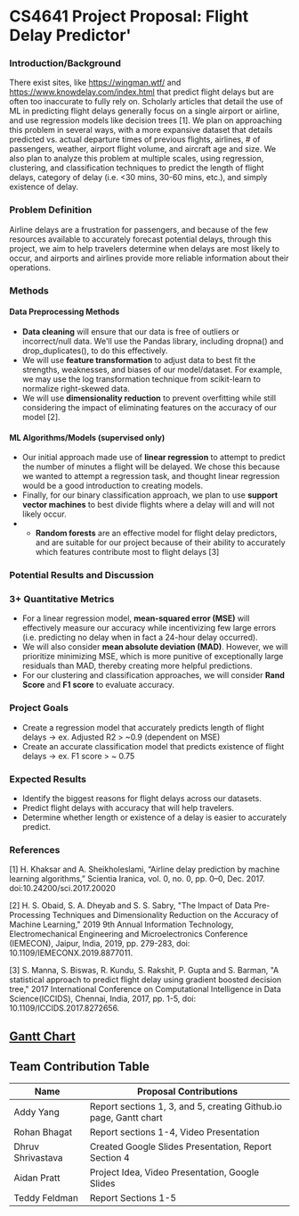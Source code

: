 # CS4641 Project Proposal: Flight Delay Predictor'
### Introduction/Background
There exist sites, like https://wingman.wtf/ and https://www.knowdelay.com/index.html that predict flight delays but are often too inaccurate to fully rely on. Scholarly articles that detail the use of ML in predicting flight delays generally focus on a single airport or airline, and use regression models like decision trees \[1\]. 
We plan on approaching this problem in several ways, with a more expansive dataset that details predicted vs. actual departure times of previous flights, airlines, # of passengers, weather, airport flight volume, and aircraft age and size. We also plan to analyze this problem at multiple scales, using regression, clustering, and classification techniques to predict the length of flight delays, category of delay (i.e. <30 mins, 30-60 mins, etc.), and simply existence of delay.

### Problem Definition
Airline delays are a frustration for passengers, and because of the few resources available to accurately forecast potential delays, through this project, we aim to help travelers determine when delays are most likely to occur, and airports and airlines provide more reliable information about their operations.

### Methods
#### Data Preprocessing Methods
+ **Data cleaning** will ensure that our data is free of outliers or incorrect/null data. We'll use the Pandas library, including dropna() and drop_duplicates(), to do this effectively.
+ We will use **feature transformation** to adjust data to best fit the strengths, weaknesses, and biases of our model/dataset. For example, we may use the log transformation technique from scikit-learn to normalize right-skewed data.
+ We will use **dimensionality reduction** to prevent overfitting while still considering the impact of eliminating features on the accuracy of our model \[2\].

#### ML Algorithms/Models (supervised only)
+ Our initial approach made use of **linear regression** to attempt to predict the number of minutes a flight will be delayed. We chose this because we wanted to attempt a regression task, and thought linear regression would be a good introduction to creating models.
+ Finally, for our binary classification approach, we plan to use **support vector machines** to best divide flights where a delay will and will not likely occur.
+ + **Random forests** are an effective model for flight delay predictors, and are suitable for our project because of their ability to accurately which features contribute most to flight delays \[3\]

### Potential Results and Discussion
### 3+ Quantitative Metrics
+ For a linear regression model, **mean-squared error (MSE)** will effectively measure our accuracy while incentivizing few large errors (i.e. predicting no delay when in fact a 24-hour delay occurred).
+ We will also consider **mean absolute deviation (MAD)**. However, we will prioritize minimizing MSE, which is more punitive of exceptionally large residuals than MAD, thereby creating more helpful predictions.
+ For our clustering and classification approaches, we will consider **Rand Score** and **F1 score** to evaluate accuracy.
  
### Project Goals
+ Create a regression model that accurately predicts length of flight delays -> ex. Adjusted R2 > ~0.9 (dependent on MSE)
+ Create an accurate classification model that predicts existence of flight delays -> ex. F1 score > ~ 0.75

### Expected Results
+ Identify the biggest reasons for flight delays across our datasets.
+ Predict flight delays with accuracy that will help travelers.
+ Determine whether length or existence of a delay is easier to accurately predict.

### References
\[1\] H. Khaksar and A. Sheikholeslami, “Airline delay prediction by machine learning algorithms,” Scientia Iranica, vol. 0, no. 0, pp. 0–0, Dec. 2017. doi:10.24200/sci.2017.20020 

\[2\] H. S. Obaid, S. A. Dheyab and S. S. Sabry, "The Impact of Data Pre-Processing Techniques and Dimensionality Reduction on the Accuracy of Machine Learning," 2019 9th Annual Information Technology, Electromechanical Engineering and Microelectronics Conference (IEMECON), Jaipur, India, 2019, pp. 279-283, doi: 10.1109/IEMECONX.2019.8877011.

\[3\] S. Manna, S. Biswas, R. Kundu, S. Rakshit, P. Gupta and S. Barman, "A statistical approach to predict flight delay using gradient boosted decision tree," 2017 International Conference on Computational Intelligence in Data Science(ICCIDS), Chennai, India, 2017, pp. 1-5, doi: 10.1109/ICCIDS.2017.8272656.

## [Gantt Chart](https://docs.google.com/spreadsheets/d/1DOtCJ0PgNM5uBerABgMfCDr11GxqrQK8Jsl495TC0UA/edit?usp=sharing)

## Team Contribution Table
| Name  | Proposal Contributions |
| ------------- | ------------- |
| Addy Yang  | Report sections 1, 3, and 5, creating Github.io page, Gantt chart  |
| Rohan Bhagat  | Report sections 1-4, Video Presentation  |
| Dhruv Shrivastava  | Created Google Slides Presentation, Report Section 4  |
| Aidan Pratt  | Project Idea, Video Presentation, Google Slides |
| Teddy Feldman  | Report Sections 1-5 |
